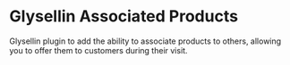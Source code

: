 # Glysellin Associated Products

Glysellin plugin to add the ability to associate products to others, allowing
you to offer them to customers during their visit.
